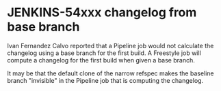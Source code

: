 # JENKINS-54xxx changelog from base branch

Ivan Fernandez Calvo reported that a Pipeline job would not calculate
the changelog using a base branch for the first build.  A Freestyle
job will compute a changelog for the first build when given a base
branch.

It may be that the default clone of the narrow refspec makes the
baseline branch "invisible" in the Pipeline job that is computing the
changelog.
